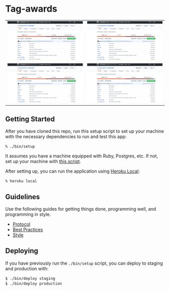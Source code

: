 # Tag-awards

<table>
	<tr>
		<td>
			<img src="/screenshots/screenshot_example.png">
		</td>
		<td>
			<img src="/screenshots/screenshot_example.png">
		</td>
	</tr>
	<tr>
		<td>
			<img src="/screenshots/screenshot_example.png">
		</td>
		<td>
			<img src="/screenshots/screenshot_example.png">
		</td>
	</tr>
</table>


## Getting Started

After you have cloned this repo, run this setup script to set up your machine
with the necessary dependencies to run and test this app:

    % ./bin/setup

It assumes you have a machine equipped with Ruby, Postgres, etc. If not, set up
your machine with [this script].

[this script]: https://github.com/thoughtbot/laptop

After setting up, you can run the application using [Heroku Local]:

    % heroku local

[Heroku Local]: https://devcenter.heroku.com/articles/heroku-local

## Guidelines

Use the following guides for getting things done, programming well, and
programming in style.

* [Protocol](http://github.com/thoughtbot/guides/blob/master/protocol)
* [Best Practices](http://github.com/thoughtbot/guides/blob/master/best-practices)
* [Style](http://github.com/thoughtbot/guides/blob/master/style)

## Deploying

If you have previously run the `./bin/setup` script,
you can deploy to staging and production with:

    $ ./bin/deploy staging
    $ ./bin/deploy production
